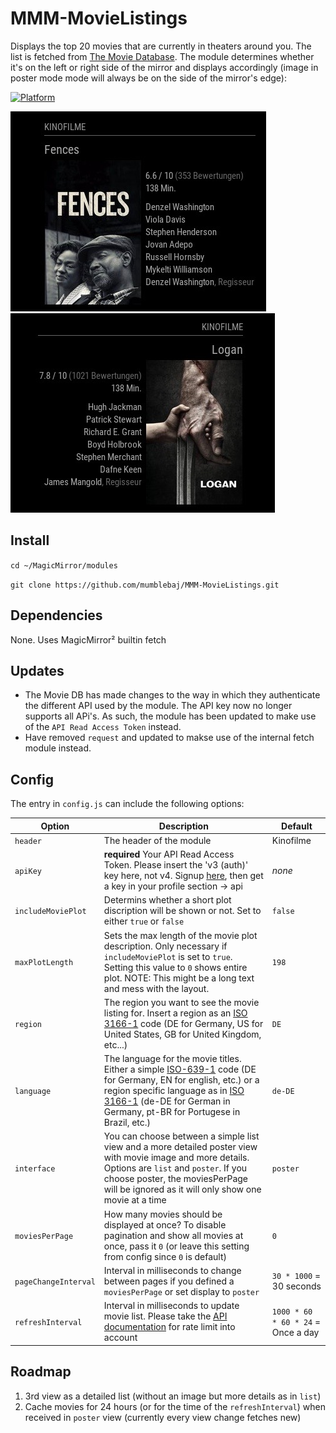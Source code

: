 # MMM-MovieListings
Displays the top 20 movies that are currently in theaters around you. The list is fetched from [The Movie Database](https://themoviedb.org).
The module determines whether it's on the left or right side of the mirror and displays accordingly (image in poster mode mode will always be on the side of the mirror's edge):

[![Platform](https://img.shields.io/badge/platform-MagicMirror-informational)](https://MagicMirror.builders)

![Example](image-1.png)
![Example](image-2.png)

## Install
`cd ~/MagicMirror/modules`

`git clone https://github.com/mumblebaj/MMM-MovieListings.git`

## Dependencies
None. Uses MagicMirror² builtin fetch

## Updates
- The Movie DB has made changes to the way in which they authenticate the different API used by the module. The API key now no longer supports all APi's. As such, the module has been updated to make use of the `API Read Access Token` instead.
- Have removed `request` and updated to makse use of the internal fetch module instead.

## Config
The entry in `config.js` can include the following options:

|Option|Description|Default|
|---|---|---|
|`header`|The header of the module|Kinofilme|
|`apiKey`|**required** Your API Read Access Token. Please insert the 'v3 (auth)' key here, not v4. Signup [here](https://www.themoviedb.org/account/signup), then get a key in your profile section -> api|_none_|
|`includeMoviePlot`|Determins whether a short plot discription will be shown or not. Set to either `true` or `false`|`false`|
|`maxPlotLength`|Sets the max length of the movie plot description. Only necessary if `includeMoviePlot` is set to `true`. Setting this value to `0` shows entire plot. NOTE: This might be a long text and mess with the layout.|`198`|
|`region`|The region you want to see the movie listing for. Insert a region as an [ISO 3166-1](https://en.wikipedia.org/wiki/ISO_3166-1_alpha-2) code (DE for Germany, US for United States, GB for United Kingdom, etc...) |`DE`|
|`language`|The language for the movie titles. Either a simple [ISO-639-1](https://en.wikipedia.org/wiki/List_of_ISO_639-1_codes) code (DE for Germany, EN for english, etc.) or a region specific language as in [ISO 3166-1](https://en.wikipedia.org/wiki/ISO_3166-1_alpha-2) (de-DE for German in Germany, pt-BR for Portugese in Brazil, etc.)|`de-DE`|
|`interface`|You can choose between a simple list view and a more detailed poster view with movie image and more details. Options are `list` and `poster`. If you choose poster, the moviesPerPage will be ignored as it will only show one movie at a time|`poster`|
|`moviesPerPage`|How many movies should be displayed at once? To disable pagination and show all movies at once, pass it `0` (or leave this setting from config since `0` is default)|`0`|
|`pageChangeInterval`|Interval in milliseconds to change between pages if you defined a `moviesPerPage` or set display to `poster`|`30 * 1000` = 30 seconds|
|`refreshInterval`|Interval in milliseconds to update movie list. Please take the [API documentation](https://developers.themoviedb.org/3/getting-started/request-rate-limiting) for rate limit into account |`1000 * 60 * 60 * 24` = Once a day|

## Roadmap
1. 3rd view as a detailed list (without an image but more details as in `list`)
2. Cache movies for 24 hours (or for the time of the `refreshInterval`) when received in `poster` view (currently every view change fetches new)
